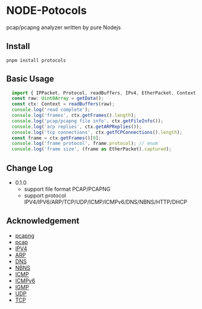 # NODE-Potocols

pcap/pcapng analyzer written by pure Nodejs

## Install

`pnpm install protocols`

## Basic Usage

```typescript
  import { IPPacket, Protocol, readBuffers, IPv4, EtherPacket, Context } from 'protocols';
  const raw: Uint8Array = getData();
  const ctx: Context = readBuffers(raw);
  console.log('read complete');
  console.log('frames', ctx.getFrames().length);
  console.log('pcap/pcapng file info', ctx.getFileInfo());
  console.log('arp replies', ctx.getARPReplies());
  console.log('tcp connections', ctx.getTCPConnections().length);
  const frame = ctx.getFrames()[0];
  console.log('frame protocol', frame.protocol); // enum
  console.log('frame size', (frame as EtherPacket).captured);

```


## Change Log

  - 0.1.0
    * support file format PCAP/PCAPNG
    * support protocol IPV4/IPV6/ARP/TCP/UDP/ICMP/ICMPv6/DNS/NBNS/HTTP/DHCP

## Acknowledgement

  - [pcapng](https://www.ietf.org/archive/id/draft-tuexen-opsawg-pcapng-05.html)
  - [pcap](https://www.ietf.org/archive/id/draft-gharris-opsawg-pcap-00.html)
  - [IPV4](https://en.wikipedia.org/wiki/Internet_Protocol_version_4)
  - [ARP](https://en.wikipedia.org/wiki/Address_Resolution_Protocol)
  - [DNS](https://datatracker.ietf.org/doc/html/rfc1035)
  - [NBNS](https://www.ietf.org/rfc/rfc1002.txt)
  - [ICMP](https://en.wikipedia.org/wiki/Internet_Control_Message_Protocol)
  - [ICMPv6](https://en.wikipedia.org/wiki/Internet_Control_Message_Protocol)
  - [IGMP](https://en.wikipedia.org/wiki/Internet_Group_Management_Protocol)
  - [UDP](https://en.wikipedia.org/wiki/Transmission_Control_Protocol)
  - [TCP](https://en.wikipedia.org/wiki/User_Datagram_Protocol)
  
